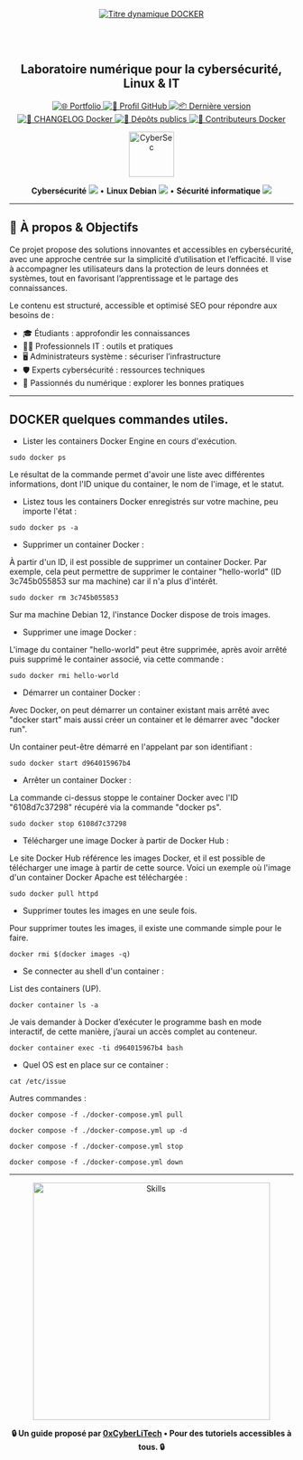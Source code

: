 <div align="center">

  <br></br>
  
  <a href="https://github.com/0xCyberLiTech">
    <img src="https://readme-typing-svg.herokuapp.com?font=JetBrains+Mono&size=50&duration=6000&pause=1000000000&color=FF0048&center=true&vCenter=true&width=1100&lines=%3EDOCKER_" alt="Titre dynamique DOCKER" />
  </a>
  
  <br></br>

  <h2>Laboratoire numérique pour la cybersécurité, Linux & IT</h2>

  <p align="center">
    <p align="center">
      <a href="https://0xcyberlitech.github.io/">
        <img src="https://img.shields.io/badge/Portfolio-0xCyberLiTech-181717?logo=github&style=flat-square" alt="🌐 Portfolio" />
      </a>
      <a href="https://github.com/0xCyberLiTech">
        <img src="https://img.shields.io/badge/Profil-GitHub-181717?logo=github&style=flat-square" alt="🔗 Profil GitHub" />
      </a>
      <a href="https://github.com/0xCyberLiTech/Docker/releases/latest">
        <img src="https://img.shields.io/github/v/release/0xCyberLiTech/Docker?label=version&style=flat-square&color=blue" alt="📦 Dernière version" />
      </a>
      <a href="https://github.com/0xCyberLiTech/Docker/blob/main/CHANGELOG.md">
        <img src="https://img.shields.io/badge/📄%20Changelog-Docker-blue?style=flat-square" alt="📄 CHANGELOG Docker" />
      </a>
      <a href="https://github.com/0xCyberLiTech?tab=repositories">
        <img src="https://img.shields.io/badge/Dépôts-publics-blue?style=flat-square" alt="📂 Dépôts publics" />
      </a>
      <a href="https://github.com/0xCyberLiTech/Docker/graphs/contributors">
        <img src="https://img.shields.io/badge/👥%20Contributeurs-cliquez%20ici-007ec6?style=flat-square" alt="👥 Contributeurs Docker" />
      </a>
    </p>
  </p>

</div>

<!--
Optimisation SEO : mots-clés cybersécurité, Linux, administration système, sécurité informatique, tutoriels, guides, expertise, formation, supervision, Docker, OpenVAS, firewall, proxy, DNS, SSH, Debian, IT, réseau, cryptographie, open source, ressources techniques, étudiants, professionnels, passionnés.
-->

<div align="center">
  <img src="https://img.icons8.com/fluency/96/000000/cyber-security.png" alt="CyberSec" width="80"/>
</div>

<div align="center">
  <p>
    <strong>Cybersécurité</strong> <img src="https://img.icons8.com/color/24/000000/lock--v1.png"/> • <strong>Linux Debian</strong> <img src="https://img.icons8.com/color/24/000000/linux.png"/> • <strong>Sécurité informatique</strong> <img src="https://img.icons8.com/color/24/000000/shield-security.png"/>
  </p>
</div>

---

## 🚀 À propos & Objectifs

Ce projet propose des solutions innovantes et accessibles en cybersécurité, avec une approche centrée sur la simplicité d’utilisation et l’efficacité. Il vise à accompagner les utilisateurs dans la protection de leurs données et systèmes, tout en favorisant l’apprentissage et le partage des connaissances.

Le contenu est structuré, accessible et optimisé SEO pour répondre aux besoins de :
- 🎓 Étudiants : approfondir les connaissances
- 👨‍💻 Professionnels IT : outils et pratiques
- 🖥️ Administrateurs système : sécuriser l’infrastructure
- 🛡️ Experts cybersécurité : ressources techniques
- 🚀 Passionnés du numérique : explorer les bonnes pratiques

---

## DOCKER quelques commandes utiles.

- Lister les containers Docker Engine en cours d'exécution.

```
sudo docker ps
```

Le résultat de la commande permet d'avoir une liste avec différentes informations, dont l'ID unique du container, le nom de l'image, et le statut.

- Listez tous les containers Docker enregistrés sur votre machine, peu importe l'état :

```
sudo docker ps -a
```

- Supprimer un container Docker :

À partir d'un ID, il est possible de supprimer un container Docker.
Par exemple, cela peut permettre de supprimer le container "hello-world" (ID 3c745b055853 sur ma machine) car il n'a plus d'intérêt.

```
sudo docker rm 3c745b055853
```

Sur ma machine Debian 12, l'instance Docker dispose de trois images.

- Supprimer une image Docker :

L'image du container "hello-world" peut être supprimée, après avoir arrêté puis supprimé le container associé, via cette commande :

```
sudo docker rmi hello-world
```

- Démarrer un container Docker :

Avec Docker, on peut démarrer un container existant mais arrêté avec "docker start" mais aussi créer un container et le démarrer avec "docker run".


Un container peut-être démarré en l'appelant par son identifiant :
```
sudo docker start d964015967b4
```

- Arrêter un container Docker :

La commande ci-dessus stoppe le container Docker avec l'ID "6108d7c37298" récupéré via la commande "docker ps".

```
sudo docker stop 6108d7c37298
```

- Télécharger une image Docker à partir de Docker Hub :
   
Le site Docker Hub référence les images Docker, et il est possible de télécharger une image à partir de cette source. Voici un exemple où l'image d'un container Docker Apache est téléchargée :

```
sudo docker pull httpd
```

- Supprimer toutes les images en une seule fois.

Pour supprimer toutes les images, il existe une commande simple pour le faire.

```
docker rmi $(docker images -q)
```

- Se connecter au shell d'un container :

List des containers (UP).

```
docker container ls -a
```

Je vais demander à Docker d’exécuter le programme bash en mode interactif, de cette manière, j’aurai un accès complet au conteneur.

```
docker container exec -ti d964015967b4 bash
```

- Quel OS est en place sur ce container :

```
cat /etc/issue
```

Autres commandes :

```
docker compose -f ./docker-compose.yml pull
```

```
docker compose -f ./docker-compose.yml up -d
```

```
docker compose -f ./docker-compose.yml stop
```

```
docker compose -f ./docker-compose.yml down
```

---

<p align="center">
  <a href="https://github.com/0xCyberLiTech" target="_blank" rel="noopener">
    <img src="https://skillicons.dev/icons?i=linux,debian,bash,docker,nginx,git,vim,python,markdown" alt="Skills" width="420">
  </a>
</p>

<p align="center">
  <b>🔒 Un guide proposé par <a href="https://github.com/0xCyberLiTech">0xCyberLiTech</a> • Pour des tutoriels accessibles à tous. 🔒</b>
</p>
